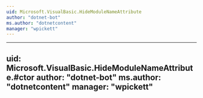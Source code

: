 ```yaml
---
uid: Microsoft.VisualBasic.HideModuleNameAttribute
author: "dotnet-bot"
ms.author: "dotnetcontent"
manager: "wpickett"
---
```


---
uid: Microsoft.VisualBasic.HideModuleNameAttribute.#ctor
author: "dotnet-bot"
ms.author: "dotnetcontent"
manager: "wpickett"
---
